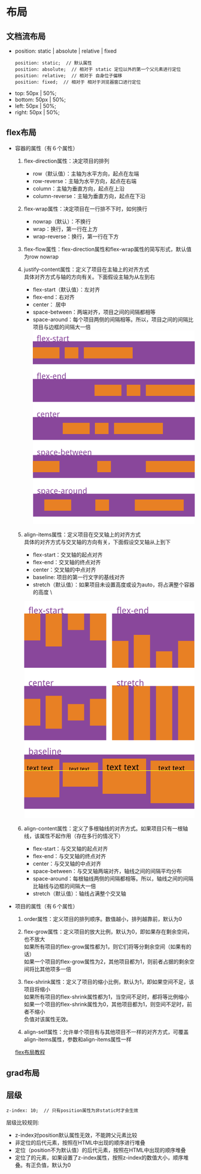 # 布局

## 文档流布局
- position: static | absolute | relative | fixed
  ```
  position: static;  // 默认属性
  position: absolute;  // 相对于 static 定位以外的第一个父元素进行定位
  position: relative;  // 相对于 自身位子偏移
  position: fixed;  // 相对于 相对于浏览器窗口进行定位
  ```
- top: 50px | 50%;
- bottom: 50px | 50%;
- left: 50px | 50%;
- right: 50px | 50%;

## flex布局  
- 容器的属性（有６个属性） 
	1. flex-direction属性：决定项目的排列  
		- row（默认值）：主轴为水平方向，起点在左端  
		- row-reverse：主轴为水平方向，起点在右端  
		- column：主轴为垂直方向，起点在上沿  
		- column-reverse：主轴为垂直方向，起点在下沿  
	2. flex-wrap属性：决定项目在一行排不下时，如何换行  
		- nowrap（默认）：不换行  
		- wrap：换行，第一行在上方  
		- wrap-reverse：换行，第一行在下方  

	3. flex-flow属性：flex-direction属性和flex-wrap属性的简写形式，默认值为row nowrap  

	4. justify-content属性：定义了项目在主轴上的对齐方式  
		 具体对齐方式与轴的方向有关。下面假设主轴为从左到右  
		- flex-start（默认值）：左对齐  
		- flex-end：右对齐  
		- center： 居中  
		- space-between：两端对齐，项目之间的间隔都相等  
		- space-around：每个项目两侧的间隔相等。所以，项目之间的间隔比项目与边框的间隔大一倍  
		![](./image/1.png)

	5. align-items属性：定义项目在交叉轴上的对齐方式  
		 具体的对齐方式与交叉轴的方向有关，下面假设交叉轴从上到下  
		- flex-start：交叉轴的起点对齐  
		- flex-end：交叉轴的终点对齐  
		- center：交叉轴的中点对齐  
		- baseline: 项目的第一行文字的基线对齐  
		- stretch（默认值）：如果项目未设置高度或设为auto，将占满整个容器的高度  \

		![](./image/2.png)

	6. align-content属性：定义了多根轴线的对齐方式。如果项目只有一根轴线，该属性不起作用（存在多行的情况下）  
		- flex-start：与交叉轴的起点对齐  
		- flex-end：与交叉轴的终点对齐  
		- center：与交叉轴的中点对齐  
		- space-between：与交叉轴两端对齐，轴线之间的间隔平均分布  
		- space-around：每根轴线两侧的间隔都相等。所以，轴线之间的间隔比轴线与边框的间隔大一倍  
		- stretch（默认值）：轴线占满整个交叉轴  
- 项目的属性（有６个属性）  
	1. order属性：定义项目的排列顺序。数值越小，排列越靠前，默认为0  

	2. flex-grow属性：定义项目的放大比例，默认为0，即如果存在剩余空间，也不放大  
		 如果所有项目的flex-grow属性都为1，则它们将等分剩余空间（如果有的话）  
		 如果一个项目的flex-grow属性为2，其他项目都为1，则前者占据的剩余空间将比其他项多一倍  

	3. flex-shrink属性：定义了项目的缩小比例，默认为1，即如果空间不足，该项目将缩小  
		 如果所有项目的flex-shrink属性都为1，当空间不足时，都将等比例缩小  
	   如果一个项目的flex-shrink属性为0，其他项目都为1，则空间不足时，前者不缩小  
		 负值对该属性无效。

	4. align-self属性：允许单个项目有与其他项目不一样的对齐方式，可覆盖align-items属性，参数和align-items属性一样

	[flex布局教程](http://www.ruanyifeng.com/blog/2015/07/flex-grammar.html)

## grad布局  

## 层级
```
z-index: 10;  // 只有position属性为非static时才会生效
```
层级比较规则:
- z-index对position默认属性无效，不能跨父元素比较
- 非定位的后代元素，按照在HTML中出现的顺序进行堆叠
- 定位（position不为默认值）的后代元素，按照在HTML中出现的顺序堆叠
- 定位了的元素，如果设置了z-index属性，按照z-index的数值大小，顺序堆叠。有正负值，默认为0